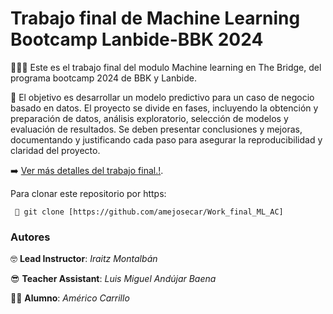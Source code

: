 # Trabajo final de Machine Learning Bootcamp Lanbide-BBK 2024

🏋🏻‍♀️ Este es el trabajo final del modulo Machine learning en The Bridge, del programa bootcamp 2024 de BBK y Lanbide. 

👀 El objetivo es desarrollar un modelo predictivo para un caso de negocio basado en datos. El proyecto se divide en fases, incluyendo la obtención y preparación de datos, análisis exploratorio, selección de modelos y evaluación de resultados. Se deben presentar conclusiones y mejoras, documentando y justificando cada paso para asegurar la reproducibilidad y claridad del proyecto.

➡️ [Ver más detalles del trabajo final.!](https://github.com/IraitzM/TheBridge_DSPT_ML/blob/main/Proyecto%20final/Enunciado.ipynb).




Para clonar este repositorio por https:

```
 📑 git clone [https://github.com/amejosecar/Work_final_ML_AC]
```



### Autores

🤓 **Lead Instructor**: *Iraitz Montalbán*

😎 **Teacher Assistant**: *Luis Miguel Andújar Baena*

🥷🏻 **Alumno**: *Américo Carrillo*
